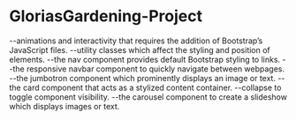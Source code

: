 # GloriasGardening-Project
--animations and interactivity that requires the addition of Bootstrap’s JavaScript files.
--utility classes which affect the styling and position of elements.
--the nav component provides default Bootstrap styling to links.
--the responsive navbar component to quickly navigate between webpages.
--the jumbotron component which prominently displays an image or text.
--the card component that acts as a stylized content container.
--collapse to toggle component visibility.
--the carousel component to create a slideshow which displays images or text.
